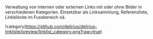 Verwaltung von internen oder externen Links mit oder ohne Bilder in verschiedenen Kategorien. Einsetzbar als Linksammlung, Referenzliste, Linkblöcke im Fussbereich oä.


!category(https://github.com/delirius/delirius-linkliste/preview/linklist_category.png?raw=true)
